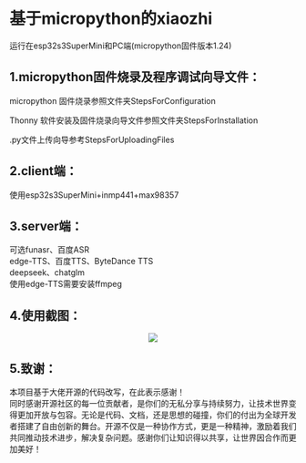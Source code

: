 # 基于micropython的xiaozhi
运行在esp32s3SuperMini和PC端(micropython固件版本1.24)
## 1.micropython固件烧录及程序调试向导文件：
  micropython 固件烧录参照文件夹StepsForConfiguration  
  
  Thonny 软件安装及固件烧录向导文件参照文件夹StepsForInstallation  
  
  .py文件上传向导参考StepsForUploadingFiles  
  
## 2.client端：
  使用esp32s3SuperMini+inmp441+max98357

## 3.server端：
  可选funasr、百度ASR  
  edge-TTS、百度TTS、ByteDance TTS  
  deepseek、chatglm  
  使用edge-TTS需要安装ffmpeg  
  


## 4.使用截图：
<div align="center">
  <img src="https://github.com/zhou19830318/xiaozhi_micropython/blob/main/xiaozhi.png">
</div>

## 5.致谢：
本项目基于大佬开源的代码改写，在此表示感谢！  
同时感谢开源社区的每一位贡献者，是你们的无私分享与持续努力，让技术世界变得更加开放与包容。无论是代码、文档，还是思想的碰撞，你们的付出为全球开发者搭建了自由创新的舞台。开源不仅是一种协作方式，更是一种精神，激励着我们共同推动技术进步，解决复杂问题。感谢你们让知识得以共享，让世界因合作而更加美好！
